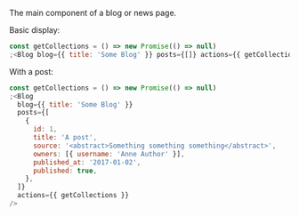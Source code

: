 The main component of a blog or news page.

Basic display:

```js
const getCollections = () => new Promise(() => null)
;<Blog blog={{ title: 'Some Blog' }} posts={[]} actions={{ getCollections }} />
```

With a post:

```js
const getCollections = () => new Promise(() => null)
;<Blog
  blog={{ title: 'Some Blog' }}
  posts={[
    {
      id: 1,
      title: 'A post',
      source: '<abstract>Something something something</abstract>',
      owners: [{ username: 'Anne Author' }],
      published_at: '2017-01-02',
      published: true,
    },
  ]}
  actions={{ getCollections }}
/>
```
